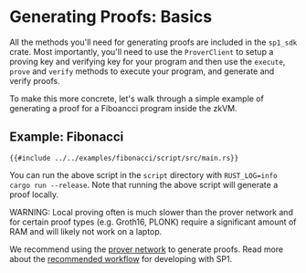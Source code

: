 # Generating Proofs: Basics

All the methods you'll need for generating proofs are included in the `sp1_sdk` crate. Most importantly, you'll need to use the `ProverClient` to setup a proving key and verifying key for your program and then use the `execute`, `prove` and `verify` methods to execute your program, and generate and verify proofs.

To make this more concrete, let's walk through a simple example of generating a proof for a Fiboancci program inside the zkVM.

## Example: Fibonacci

```rust,noplayground
{{#include ../../examples/fibonacci/script/src/main.rs}}
```

You can run the above script in the `script` directory with `RUST_LOG=info cargo run --release`. Note that running the above script will generate a proof locally.

<div class="warning">
WARNING: Local proving often is much slower than the prover network and for certain proof types (e.g. Groth16, PLONK) require a significant amount of RAM and will likely not work on a laptop.
</div>

We recommend using the [prover network](./prover-network.md) to generate proofs. Read more about the [recommended workflow](./recommended-workflow.md) for developing with SP1.
